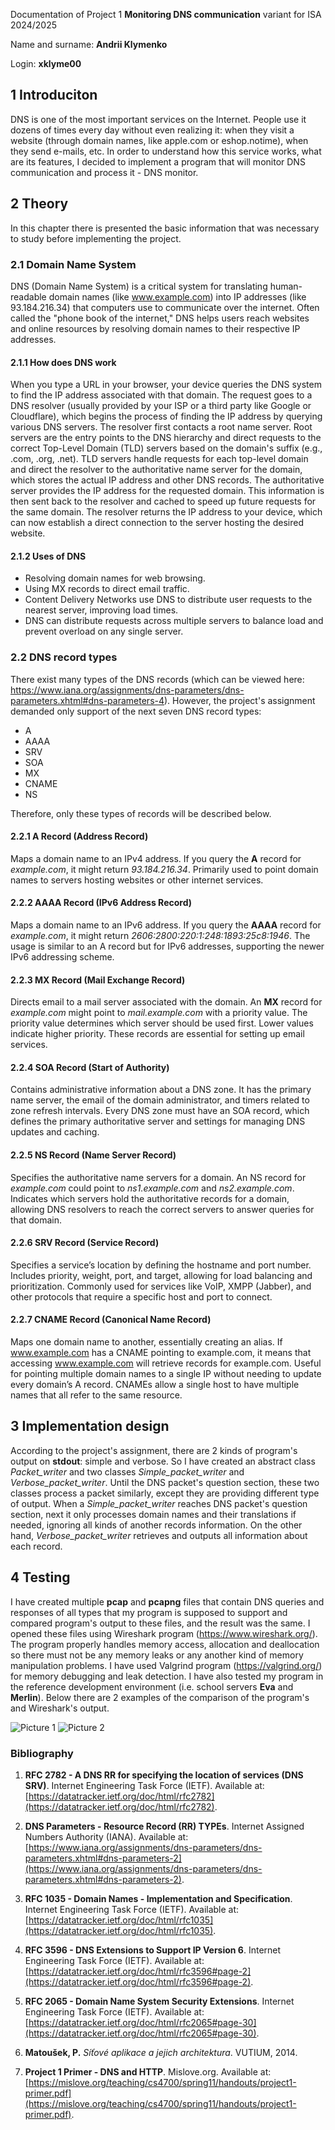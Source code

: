 Documentation of Project 1 **Monitoring DNS communication** variant for ISA 2024/2025<br>

Name and surname: **Andrii Klymenko**<br>

Login: **xklyme00**<br>

## 1    Introduciton

DNS is one of the most important services on the Internet.
People use it dozens of times every day without even realizing it:
when they visit a website (through domain names, like apple.com or eshop.notime),
when they send e-mails, etc.
In order to understand how this service works, what are its features,
I decided to implement a program that will monitor DNS communication and process it - DNS monitor.

## 2    Theory

In this chapter there is presented the basic information that was necessary to study before implementing the project.

### 2.1    Domain Name System

DNS (Domain Name System) is a critical system for translating human-readable
domain names (like www.example.com) into IP addresses (like 93.184.216.34)
that computers use to communicate over the internet. Often called the
"phone book of the internet," DNS helps users reach websites and online
resources by resolving domain names to their respective IP addresses.

#### 2.1.1    How does DNS work

When you type a URL in your browser, your device queries the DNS system to find the IP address associated with that domain.
The request goes to a DNS resolver (usually provided by your ISP or a third party like Google or Cloudflare), which begins the process of finding the IP address by querying various DNS servers.
The resolver first contacts a root name server. Root servers are the entry points to the DNS hierarchy and direct requests to the correct Top-Level Domain (TLD) servers based on the domain's suffix (e.g., .com, .org, .net).
TLD servers handle requests for each top-level domain and direct the resolver to the authoritative name server for the domain, which stores the actual IP address and other DNS records.
The authoritative server provides the IP address for the requested domain. This information is then sent back to the resolver and cached to speed up future requests for the same domain.
The resolver returns the IP address to your device, which can now establish a direct connection to the server hosting the desired website.

#### 2.1.2    Uses of DNS

- Resolving domain names for web browsing.
- Using MX records to direct email traffic.
- Content Delivery Networks use DNS to distribute user requests to the nearest server, improving load times.
- DNS can distribute requests across multiple servers to balance load and prevent overload on any single server.

### 2.2    DNS record types

There exist many types of the DNS records (which can be viewed here: https://www.iana.org/assignments/dns-parameters/dns-parameters.xhtml#dns-parameters-4).
However, the project's assignment demanded only support of the next seven DNS record types:
- A
- AAAA
- SRV
- SOA
- MX
- CNAME
- NS

Therefore, only these types of records will be described below.

#### 2.2.1    A Record (Address Record)

Maps a domain name to an IPv4 address. If you query the **A** record for _example.com_, it might return _93.184.216.34_.
Primarily used to point domain names to servers hosting websites or other internet services.

#### 2.2.2    AAAA Record (IPv6 Address Record)

Maps a domain name to an IPv6 address. If you query the **AAAA** record for _example.com_, it might return _2606:2800:220:1:248:1893:25c8:1946_.
The usage is similar to an A record but for IPv6 addresses, supporting the newer IPv6 addressing scheme.

#### 2.2.3    MX Record (Mail Exchange Record)

Directs email to a mail server associated with the domain. An **MX** record for _example.com_ might point to _mail.example.com_ with a priority value.
The priority value determines which server should be used first. Lower values indicate higher priority. These records are essential for setting up email services.

#### 2.2.4    SOA Record (Start of Authority)

Contains administrative information about a DNS zone.
It has the primary name server, the email of the domain administrator, and timers related to zone refresh intervals.
Every DNS zone must have an SOA record, which defines the primary authoritative server and settings for managing DNS updates and caching.

#### 2.2.5    NS Record (Name Server Record)

Specifies the authoritative name servers for a domain.
An NS record for _example.com_ could point to _ns1.example.com_ and _ns2.example.com_.
Indicates which servers hold the authoritative records for a domain, allowing DNS resolvers to reach the correct servers to answer queries for that domain.

#### 2.2.6    SRV Record (Service Record)

Specifies a service’s location by defining the hostname and port number.
Includes priority, weight, port, and target, allowing for load balancing and prioritization.
Commonly used for services like VoIP, XMPP (Jabber), and other protocols that require a specific host and port to connect.

#### 2.2.7    CNAME Record (Canonical Name Record)

Maps one domain name to another, essentially creating an alias.
If www.example.com has a CNAME pointing to example.com, it means that accessing www.example.com will retrieve records for example.com.
Useful for pointing multiple domain names to a single IP without needing to update every domain’s A record. CNAMEs allow a single host to have multiple names that all refer to the same resource.

## 3    Implementation design

According to the project's assignment, there are 2 kinds of program's output on 
**stdout**: simple and verbose. So I have created an abstract class _Packet_writer_
and two classes _Simple_packet_writer_ and _Verbose_packet_writer_. Until the
DNS packet's question section, these two classes process a packet similarly,
except they are providing different type of output. When a _Simple_packet_writer_
reaches DNS packet's question section, next it only processes domain names and their
translations if needed, ignoring all kinds of another records information.
On the other hand, _Verbose_packet_writer_ retrieves and outputs all information
about each record.

## 4    Testing

I have created multiple **pcap** and **pcapng** files that contain DNS queries and
responses of all types that my program is supposed to support and compared
program's output to these files, and the result was the same. I opened these files
using Wireshark program (https://www.wireshark.org/). The program properly
handles memory access, allocation and deallocation so there must not be any memory leaks
or any another kind of memory manipulation problems.
I have used Valgrind program (https://valgrind.org/) for memory debugging and leak detection.
I have also tested my program
in the reference development environment (i.e. school servers **Eva** and **Merlin**).
Below there are 2 examples of the comparison of the program's and Wireshark's output.

![Picture 1](test_output1.jpg)
![Picture 2](test_output2.jpg)

### Bibliography

1. **RFC 2782 - A DNS RR for specifying the location of services (DNS SRV)**. Internet Engineering Task Force (IETF). Available at: [https://datatracker.ietf.org/doc/html/rfc2782](https://datatracker.ietf.org/doc/html/rfc2782).

2. **DNS Parameters - Resource Record (RR) TYPEs**. Internet Assigned Numbers Authority (IANA). Available at: [https://www.iana.org/assignments/dns-parameters/dns-parameters.xhtml#dns-parameters-2](https://www.iana.org/assignments/dns-parameters/dns-parameters.xhtml#dns-parameters-2).

3. **RFC 1035 - Domain Names - Implementation and Specification**. Internet Engineering Task Force (IETF). Available at: [https://datatracker.ietf.org/doc/html/rfc1035](https://datatracker.ietf.org/doc/html/rfc1035).

4. **RFC 3596 - DNS Extensions to Support IP Version 6**. Internet Engineering Task Force (IETF). Available at: [https://datatracker.ietf.org/doc/html/rfc3596#page-2](https://datatracker.ietf.org/doc/html/rfc3596#page-2).

5. **RFC 2065 - Domain Name System Security Extensions**. Internet Engineering Task Force (IETF). Available at: [https://datatracker.ietf.org/doc/html/rfc2065#page-30](https://datatracker.ietf.org/doc/html/rfc2065#page-30).

6. **Matoušek, P.** *Síťové aplikace a jejich architektura*. VUTIUM, 2014.

7. **Project 1 Primer - DNS and HTTP**. Mislove.org. Available at: [https://mislove.org/teaching/cs4700/spring11/handouts/project1-primer.pdf](https://mislove.org/teaching/cs4700/spring11/handouts/project1-primer.pdf).
